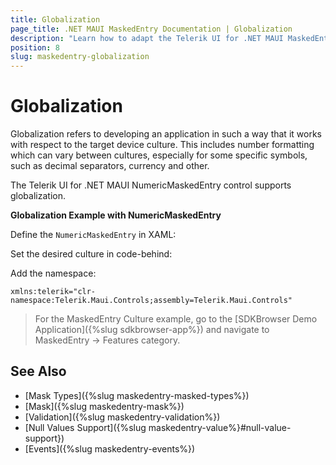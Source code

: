 ```yaml
---
title: Globalization
page_title: .NET MAUI MaskedEntry Documentation | Globalization
description: "Learn how to adapt the Telerik UI for .NET MAUI MaskedEntry to device cultures by utilizing its globalization support options."
position: 8
slug: maskedentry-globalization
---
```


# Globalization

Globalization refers to developing an application in such a way that it works with respect to the target device culture. This includes number formatting which can vary between cultures, especially for some specific symbols, such as decimal separators, currency and other.

The Telerik UI for .NET MAUI NumericMaskedEntry control supports globalization.

**Globalization Example with NumericMaskedEntry**

Define the `NumericMaskedEntry` in XAML:

<snippet id='numericmaskedentry-globalization-xaml' />

Set the desired culture in code-behind:

<snippet id='numericmaskedentry-globalization' />

Add the namespace:

```XAML
xmlns:telerik="clr-namespace:Telerik.Maui.Controls;assembly=Telerik.Maui.Controls"
```

> For the MaskedEntry Culture example, go to the [SDKBrowser Demo Application]({%slug sdkbrowser-app%}) and navigate to MaskedEntry -> Features category.

## See Also

- [Mask Types]({%slug maskedentry-masked-types%})
- [Mask]({%slug maskedentry-mask%})
- [Validation]({%slug maskedentry-validation%})
- [Null Values Support]({%slug maskedentry-value%}#null-value-support})
- [Events]({%slug maskedentry-events%})
